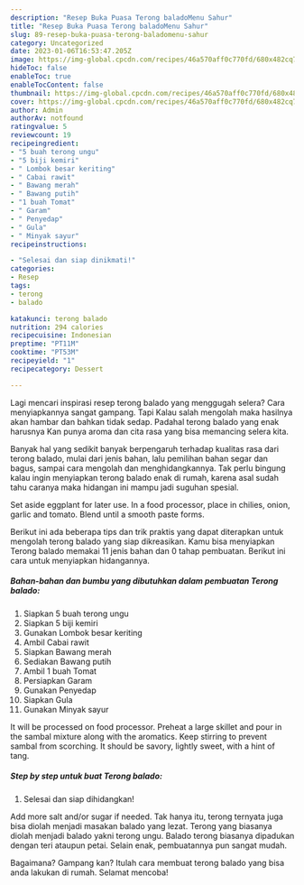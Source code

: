 ```yaml
---
description: "Resep Buka Puasa Terong baladoMenu Sahur"
title: "Resep Buka Puasa Terong baladoMenu Sahur"
slug: 89-resep-buka-puasa-terong-baladomenu-sahur
category: Uncategorized
date: 2023-01-06T16:53:47.205Z
image: https://img-global.cpcdn.com/recipes/46a570aff0c770fd/680x482cq70/terong-balado-foto-resep-utama.jpg
hideToc: false
enableToc: true
enableTocContent: false
thumbnail: https://img-global.cpcdn.com/recipes/46a570aff0c770fd/680x482cq70/terong-balado-foto-resep-utama.jpg
cover: https://img-global.cpcdn.com/recipes/46a570aff0c770fd/680x482cq70/terong-balado-foto-resep-utama.jpg
author: Admin
authorAv: notfound
ratingvalue: 5
reviewcount: 19
recipeingredient:
- "5 buah terong ungu"
- "5 biji kemiri"
- " Lombok besar keriting"
- " Cabai rawit"
- " Bawang merah"
- " Bawang putih"
- "1 buah Tomat"
- " Garam"
- " Penyedap"
- " Gula"
- " Minyak sayur"
recipeinstructions:

- "Selesai dan siap dinikmati!"
categories:
- Resep
tags:
- terong
- balado

katakunci: terong balado 
nutrition: 294 calories
recipecuisine: Indonesian
preptime: "PT11M"
cooktime: "PT53M"
recipeyield: "1"
recipecategory: Dessert

---
```



Lagi mencari inspirasi resep terong balado yang menggugah selera? Cara menyiapkannya sangat gampang. Tapi Kalau salah mengolah maka hasilnya akan hambar dan bahkan tidak sedap. Padahal terong balado yang enak harusnya Kan punya aroma dan cita rasa yang bisa memancing selera kita.


Banyak hal yang sedikit banyak berpengaruh terhadap kualitas rasa dari terong balado, mulai dari jenis bahan, lalu pemilihan bahan segar dan bagus, sampai cara mengolah dan menghidangkannya. Tak perlu bingung kalau ingin menyiapkan terong balado enak di rumah, karena asal sudah tahu caranya maka hidangan ini mampu jadi suguhan spesial.

Set aside eggplant for later use. In a food processor, place in chilies, onion, garlic and tomato. Blend until a smooth paste forms.


Berikut ini ada beberapa tips dan trik praktis yang dapat diterapkan untuk mengolah terong balado yang siap dikreasikan. Kamu bisa menyiapkan Terong balado memakai 11 jenis bahan dan 0 tahap pembuatan. Berikut ini cara untuk menyiapkan hidangannya.

<!--inarticleads1-->

##### Bahan-bahan dan bumbu yang dibutuhkan dalam pembuatan Terong balado:

1. Siapkan 5 buah terong ungu
1. Siapkan 5 biji kemiri
1. Gunakan  Lombok besar keriting
1. Ambil  Cabai rawit
1. Siapkan  Bawang merah
1. Sediakan  Bawang putih
1. Ambil 1 buah Tomat
1. Persiapkan  Garam
1. Gunakan  Penyedap
1. Siapkan  Gula
1. Gunakan  Minyak sayur


It will be processed on food processor. Preheat a large skillet and pour in the sambal mixture along with the aromatics. Keep stirring to prevent sambal from scorching. It should be savory, lightly sweet, with a hint of tang. 

<!--inarticleads2-->

##### Step by step untuk buat Terong balado:


1. Selesai dan siap dihidangkan!

Add more salt and/or sugar if needed. Tak hanya itu, terong ternyata juga bisa diolah menjadi masakan balado yang lezat. Terong yang biasanya diolah menjadi balado yakni terong ungu. Balado terong biasanya dipadukan dengan teri ataupun petai. Selain enak, pembuatannya pun sangat mudah. 

Bagaimana? Gampang kan? Itulah cara membuat terong balado yang bisa anda lakukan di rumah. Selamat mencoba!
